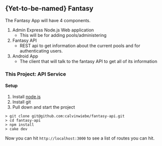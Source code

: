{Yet-to-be-named} Fantasy
-------------------------

The Fantasy App will have 4 components.

1. Admin Express Node.js Web application
    * This will be for adding pools/administering
2. Fantasy API
    * REST api to get information about the current pools and
    for authenticating users.
3. Android App
    * The client that will talk to the fantasy API to get all of its
    information

### This Project: API Service

#### Setup

1. Install [node.js](http://nodejs.org/)
2. Install git
3. Pull down and start the project

```
> git clone git@github.com:calvinwiebe/fantasy-api.git
> cd fantasy-api
> npm install
> cake dev
```

Now you can hit `http://localhost:3000` to see a list of routes you can hit.

